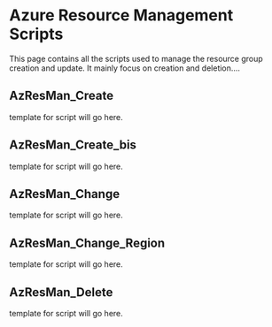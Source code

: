 # Azure Resource Management Scripts

This page contains all the scripts used to manage the resource group creation and update.
It mainly focus on creation and deletion....

## AzResMan_Create

template for script will go here.
## AzResMan_Create_bis

template for script will go here.
## AzResMan_Change

template for script will go here.
## AzResMan_Change_Region

template for script will go here.
## AzResMan_Delete

template for script will go here.